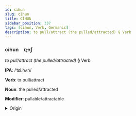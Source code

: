 ```yaml
---
id: cihun
slug: cihun
title: CİHUN
sidebar_position: 337
tags: [cihun, Verb, Germanic]
description: to pull/attract (the pulled/attracted) § Verb
---
```


### cihun&emsp;<span kind="abugida">ꞇɟɂ̃ʃ</span>

*to pull/attract (the pulled/attracted)* **§** Verb

**IPA**: /ˈt͡ɕi.hʌn/

**Verb**: to pull/attract

**Noun**: the pulled/attracted

**Modifier**: pullable/attractable

<details>
    <summary>Origin</summary>
    German ziehen /ˈt͡siːən/<br/>
    <em>Germanic Language Family</em>
</details>